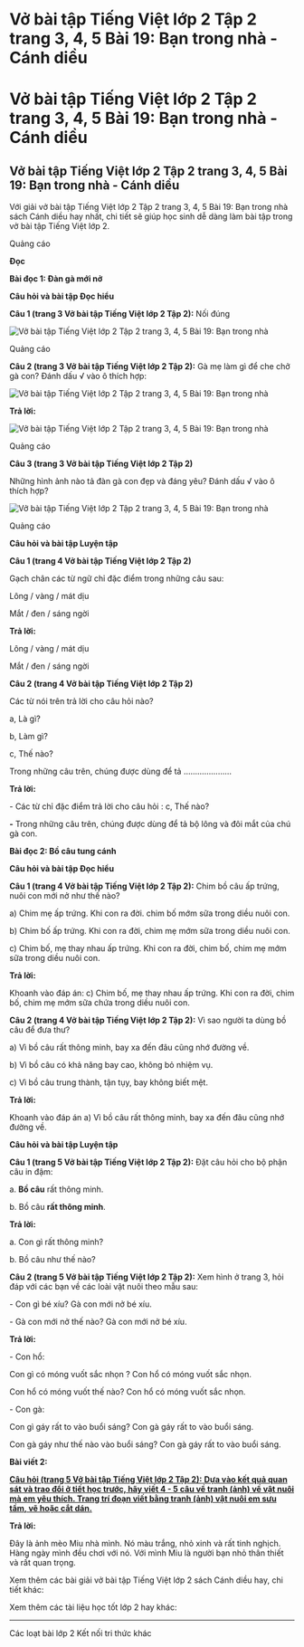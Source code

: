 # Vở bài tập Tiếng Việt lớp 2 Tập 2 trang 3, 4, 5 Bài 19: Bạn trong nhà - Cánh diều

# Vở bài tập Tiếng Việt lớp 2 Tập 2 trang 3, 4, 5 Bài 19: Bạn trong nhà - Cánh diều

## Vở bài tập Tiếng Việt lớp 2 Tập 2 trang 3, 4, 5 Bài 19: Bạn trong nhà - Cánh diều

Với giải vở bài tập Tiếng Việt lớp 2 Tập 2 trang 3, 4, 5 Bài 19: Bạn trong nhà sách Cánh diều hay nhất, chi tiết sẽ giúp học sinh dễ dàng làm bài tập trong vở bài tập Tiếng Việt lớp 2.

Quảng cáo

**Đọc**

**Bài đọc 1: Đàn gà mới nở**

**Câu hỏi và bài tập Đọc hiểu**

**Câu 1 (trang 3 Vở bài tập Tiếng Việt lớp 2 Tập 2):** Nối đúng

![Vở bài tập Tiếng Việt lớp 2 Tập 2 trang 3, 4, 5 Bài 19: Bạn trong nhà](https://vietjack.com/vbt-tieng-viet-2-cd/images/bai-19-ban-trong-nha.png)

Quảng cáo

**Câu 2 (trang 3 Vở bài tập Tiếng Việt lớp 2 Tập 2):** Gà mẹ làm gì để che chở gà con? Đánh dấu √ vào ô thích hợp:

![Vở bài tập Tiếng Việt lớp 2 Tập 2 trang 3, 4, 5 Bài 19: Bạn trong nhà](https://vietjack.com/vbt-tieng-viet-2-cd/images/bai-19-ban-trong-nha-1.png)

**Trả lời:**

![Vở bài tập Tiếng Việt lớp 2 Tập 2 trang 3, 4, 5 Bài 19: Bạn trong nhà](https://vietjack.com/vbt-tieng-viet-2-cd/images/bai-19-ban-trong-nha-2.png)

Quảng cáo

**Câu 3 (trang 3 Vở bài tập Tiếng Việt lớp 2 Tập 2)**

Những hình ảnh nào tả đàn gà con đẹp và đáng yêu? Đánh dấu √ vào ô thích hợp? 

![Vở bài tập Tiếng Việt lớp 2 Tập 2 trang 3, 4, 5 Bài 19: Bạn trong nhà](https://vietjack.com/vbt-tieng-viet-2-cd/images/bai-19-ban-trong-nha-3.png)

Quảng cáo

**Câu hỏi và bài tập Luyện tập**

**Câu 1 (trang 4 Vở bài tập Tiếng Việt lớp 2 Tập 2)**

Gạch chân các từ ngữ chỉ đặc điểm trong những câu sau: 

Lông / vàng / mát dịu

Mắt / đen / sáng ngời

**Trả lời:**

Lông / vàng / mát dịu

Mắt / đen / sáng ngời

**Câu 2 (trang 4 Vở bài tập Tiếng Việt lớp 2 Tập 2)**

Các từ nói trên trả lời cho câu hỏi nào? 

a, Là gì? 

b, Làm gì? 

c, Thế nào? 

Trong những câu trên, chúng được dùng để tả …………………

**Trả lời:**

\- Các từ chỉ đặc điểm trả lời cho câu hỏi : c, Thế nào? 

**-** Trong những câu trên, chúng được dùng để tả bộ lông và đôi mắt của chú gà con. 

**Bài đọc 2: Bồ câu tung cánh**

**Câu hỏi và bài tập Đọc hiểu**

**Câu 1 (trang 4 Vở bài tập Tiếng Việt lớp 2 Tập 2):** Chim bồ câu ấp trứng, nuôi con mới nở như thế nào?

a) Chim mẹ ấp trứng. Khi con ra đời. chim bố mớm sữa trong diều nuôi con.

b) Chim bố ấp trứng. Khi con ra đời, chim mẹ mớm sữa trong diều nuôi con.

c) Chim bố, mẹ thay nhau ấp trứng. Khi con ra đời, chim bố, chim mẹ mớm sữa trong diều nuôi con.

**Trả lời:**

Khoanh vào đáp án: c) Chim bố, mẹ thay nhau ấp trứng. Khi con ra đời, chim bố, chim mẹ mớm sữa chứa trong diều nuôi con.

**Câu 2 (trang 4 Vở bài tập Tiếng Việt lớp 2 Tập 2):** Vì sao người ta dùng bồ câu để đưa thư?

a) Vì bồ câu rất thông minh, bay xa đến đâu cũng nhớ đường về.

b) Vì bồ câu có khả năng bay cao, không bỏ nhiệm vụ.

c) Vì bồ câu trung thành, tận tụy, bay không biết mệt.

**Trả lời:**

Khoanh vào đáp án a) Vì bồ câu rất thông minh, bay xa đến đâu cũng nhớ đường về.

**Câu hỏi và bài tập Luyện tập**

**Câu 1 (trang 5 Vở bài tập Tiếng Việt lớp 2 Tập 2):** Đặt câu hỏi cho bộ phận câu in đậm:

a. **Bồ câu** rất thông minh.

b. Bồ câu **rất thông minh**.

**Trả lời:**

a. Con gì rất thông minh?

b. Bồ câu như thế nào?

**Câu 2 (trang 5 Vở bài tập Tiếng Việt lớp 2 Tập 2):** Xem hình ở trang 3, hỏi đáp với các bạn về các loài vật nuôi theo mẫu sau:

\- Con gì bé xíu? Gà con mới nở bé xíu.

\- Gà con mới nở thế nào? Gà con mới nở bé xíu.

**Trả lời:**

\- Con hổ:

Con gì có móng vuốt sắc nhọn ? Con hổ có móng vuốt sắc nhọn.

Con hổ có móng vuốt thế nào? Con hổ có móng vuốt sắc nhọn.

\- Con gà:

Con gì gáy rất to vào buổi sáng? Con gà gáy rất to vào buổi sáng.

Con gà gáy như thế nào vào buổi sáng? Con gà gáy rất to vào buổi sáng.

**Bài viết 2:**

[**Câu hỏi (trang 5 Vở bài tập Tiếng Việt lớp 2 Tập 2):** **Dựa vào kết quả quan sát và trao đổi ở tiết học trước, hãy viết 4 - 5 câu về tranh (ảnh) về vật nuôi mà em yêu thích. Trang trí đoạn viết bằng tranh (ảnh) vật nuôi em sưu tầm, vẽ hoặc cắt dán.**](https://vietjack.com/vbt-tieng-viet-2-cd/viet-4-5-cau-ve-tranh-anh-ve-vat-nuoi-ma-em-yeu-thich-vm.jsp)

**Trả lời:**

Đây là ảnh mèo Miu nhà mình. Nó màu trắng, nhỏ xinh và rất tinh nghịch. Hàng ngày mình đều chơi với nó. Với mình Miu là người bạn nhỏ thân thiết và rất quan trọng. 

Xem thêm các bài giải vở bài tập Tiếng Việt lớp 2 sách Cánh diều hay, chi tiết khác:

Xem thêm các tài liệu học tốt lớp 2 hay khác:

* * *

Các loạt bài lớp 2 Kết nối tri thức khác
